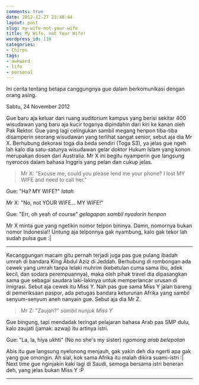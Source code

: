 ```yaml
---
comments: true
date: 2012-12-27 23:48:44
layout: post
slug: my-wife-not-your-wife
title: My Wife, not Your Wife!
wordpress_id: 116
categories:
- Chirps
tags:
- awkward
- life
- personal
---
```


Ini cerita tentang betapa canggungnya gue dalam berkomunikasi dengan orang asing.

Sabtu, 24 November 2012

<!-- more -->

Gue baru aja keluar dari ruang auditorium kampus yang berisi sekitar 400 wisudawan yang baru aja kucir toganya dipindahin dari kiri ke kanan oleh Pak Rektor. Gue yang lagi celingukan sambil megang henpon tiba-tiba disamperin seorang wisudawan yang terlihat sangat senior, sebut aja dia Mr X. Berhubung dekorasi toga dia beda sendiri (Toga S3), ya jelas gue ngeh lah kalo dia satu-satunya wisudawan gelar doktor Hukum Islam yang konon merupakan dosen dari Australia. Mr X ini begitu nyamperin gue langsung nyerocos dalam bahasa Inggris yang pelan dan cukup jelas.


> Mr X: "Excuse me, could you please lend me your phone? I lost MY WIFE and need to call her."

Gue: "Ha? MY WIFE?" *latah*

Mr X: "No, not YOUR WIFE... MY WIFE!"

Gue: "Err, oh yeah of course" *gelagapan sambil nyodorin henpon*


Mr X minta gue yang ngetikin nomor telpon bininya. Damn, nomornya bukan nomor Indonesia!! Untung aja telponnya gak nyambung, kalo gak tekor lah sudah pulsa gue :|

---

Kecanggungan macam gitu pernah terjadi juga pas gue pulang ibadah umrah di bandara King Abdul Aziz di Jeddah. Berhubung di rombongan ada cewek yang umrah tanpa lelaki muhrim (kebetulan cuma sama ibu, adek kecil, dan sodara perempuannya), maka oleh pihak travel dia dipasangkan sama gue sebagai saudara laki-lakinya untuk memperlancar urusan di imigrasi. Sebut aja cewek itu Miss Y. Nah pas gue sama Miss Y jalan bareng di pemeriksaan paspor, ada petugas bandara keturunan Afrika yang sambil senyum-senyum aneh nanyain gue. Sebut aja dia Mr Z.


> Mr Z: "Zaujah?" *sambil nunjuk Miss Y*

Gue bingung, tapi mendadak teringat pelajaran bahasa Arab pas SMP dulu, kalo zaujati (jamak: azwaj) itu artinya istri.

Gue: "La, la, hiya ukhti" (No no she's my sister) *ngomong arab belepotan*


Abis itu gue langsung nyelonong menjauh, gak yakin deh dia ngerti apa gak yang gue omongin. Ah sial, kok sama Afrika itu malah dikira suami-istri :| Next time gue nginjakin kaki lagi di Saudi, semoga bersama istri beneran deh, yang jelas bukan Miss Y :P

---
